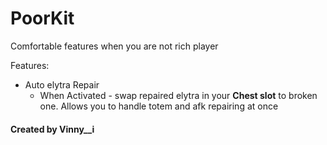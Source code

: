# PoorKit

Comfortable features when you are not rich player

Features:
- Auto elytra Repair
  - When Activated - swap repaired elytra in your **Chest slot** to broken one. Allows you to handle totem and afk repairing at once

#### Created by Vinny__i
